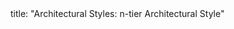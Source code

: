 <frontmatter>
title: "Architectural Styles: n-tier Architectural Style"
</frontmatter>

<include src="container-inPage-asFlat.md" boilerplate />